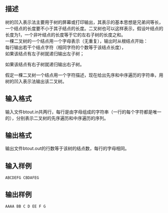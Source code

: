 ## 描述

树的凹入表示法主要用于树的屏幕或打印输出，其表示的基本思想是兄弟间等长，一个结点的长度要不小于其子结点的长度。二叉树也可以这样表示，假设叶结点的长度为1，一个非叶结点的长度等于它的左右子树的长度之和。<br /> 一棵二叉树的一个结点用一个字母表示（无重复），输出时从根结点开始：<br /> 每行输出若干个结点字符（相同字符的个数等于该结点长度），<br /> 如果该结点有左子树就递归输出左子树；<br /> <p> 如果该结点有右子树就递归输出右子树。 </p> <p> 假定一棵二叉树一个结点用一个字符描述，现在给出先序和中序遍历的字符串，用树的凹入表示法输出该二叉树。 </p>

## 输入格式

输入文件btout.in共两行，每行是由字母组成的字符串（一行的每个字符都是唯一的），分别表示二叉树的先序遍历和中序遍历的序列。

## 输出格式

输出文件btout.out的行数等于该树的结点数，每行的字母相同。

## 输入样例

```plaintext
ABCDEFG CBDAFEG
```

## 输出样例

```plaintext
AAAA BB C D EE F G
```



 



 

